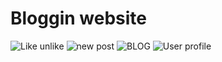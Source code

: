 # Bloggin website
![Like unlike](https://user-images.githubusercontent.com/42632417/103146722-6074a380-4773-11eb-87cf-7e5f41126b61.JPG)
![new post](https://user-images.githubusercontent.com/42632417/103146726-65395780-4773-11eb-9881-814c824dd3fd.JPG)
![BLOG](https://user-images.githubusercontent.com/42632417/103146727-65d1ee00-4773-11eb-83b3-43f81185e613.JPG)
![User profile](https://user-images.githubusercontent.com/42632417/103146729-67031b00-4773-11eb-9e18-a9cc1efb0625.JPG)
